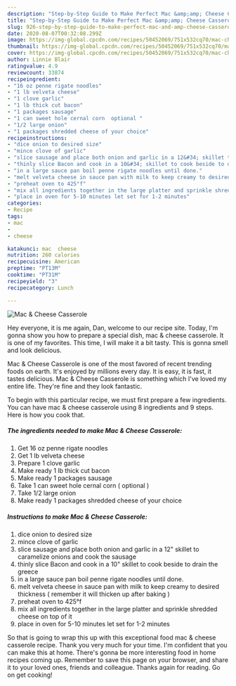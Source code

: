 ```yaml
---
description: "Step-by-Step Guide to Make Perfect Mac &amp;amp; Cheese Casserole"
title: "Step-by-Step Guide to Make Perfect Mac &amp;amp; Cheese Casserole"
slug: 926-step-by-step-guide-to-make-perfect-mac-and-amp-cheese-casserole
date: 2020-08-07T00:32:08.299Z
image: https://img-global.cpcdn.com/recipes/50452069/751x532cq70/mac-cheese-casserole-recipe-main-photo.jpg
thumbnail: https://img-global.cpcdn.com/recipes/50452069/751x532cq70/mac-cheese-casserole-recipe-main-photo.jpg
cover: https://img-global.cpcdn.com/recipes/50452069/751x532cq70/mac-cheese-casserole-recipe-main-photo.jpg
author: Linnie Blair
ratingvalue: 4.9
reviewcount: 33874
recipeingredient:
- "16 oz penne rigate noodles"
- "1 lb velveta cheese"
- "1 clove garlic"
- "1 lb thick cut bacon"
- "1 packages sausage"
- "1 can sweet hole cernal corn  optional "
- "1/2 large onion"
- "1 packages shredded cheese of your choice"
recipeinstructions:
- "dice onion to desired size"
- "mince clove of garlic"
- "slice sausage and place both onion and garlic in a 12&#34; skillet to caramelize onions and cook the sausage"
- "thinly slice Bacon and cook in a 10&#34; skillet to cook beside to drain the greece"
- "in a large sauce pan boil penne rigate noodles until done."
- "melt velveta cheese in sauce pan with milk to keep creamy to desired thickness ( remember it will thicken up after baking )"
- "preheat oven to 425°f"
- "mix all ingredients together in the large platter and sprinkle shredded cheese on top of it"
- "place in oven for 5-10 minutes let set for 1-2 minutes"
categories:
- Recipe
tags:
- mac
- 
- cheese

katakunci: mac  cheese 
nutrition: 260 calories
recipecuisine: American
preptime: "PT13M"
cooktime: "PT31M"
recipeyield: "3"
recipecategory: Lunch

---
```



![Mac &amp; Cheese Casserole](https://img-global.cpcdn.com/recipes/50452069/751x532cq70/mac-cheese-casserole-recipe-main-photo.jpg)

Hey everyone, it is me again, Dan, welcome to our recipe site. Today, I'm gonna show you how to prepare a special dish, mac &amp; cheese casserole. It is one of my favorites. This time, I will make it a bit tasty. This is gonna smell and look delicious.



Mac &amp; Cheese Casserole is one of the most favored of recent trending foods on earth. It's enjoyed by millions every day. It is easy, it is fast, it tastes delicious. Mac &amp; Cheese Casserole is something which I've loved my entire life. They're fine and they look fantastic.


To begin with this particular recipe, we must first prepare a few ingredients. You can have mac &amp; cheese casserole using 8 ingredients and 9 steps. Here is how you cook that.

<!--inarticleads1-->

##### The ingredients needed to make Mac &amp; Cheese Casserole:

1. Get 16 oz penne rigate noodles
1. Get 1 lb velveta cheese
1. Prepare 1 clove garlic
1. Make ready 1 lb thick cut bacon
1. Make ready 1 packages sausage
1. Take 1 can sweet hole cernal corn ( optional )
1. Take 1/2 large onion
1. Make ready 1 packages shredded cheese of your choice




<!--inarticleads2-->

##### Instructions to make Mac &amp; Cheese Casserole:

1. dice onion to desired size
1. mince clove of garlic
1. slice sausage and place both onion and garlic in a 12&#34; skillet to caramelize onions and cook the sausage
1. thinly slice Bacon and cook in a 10&#34; skillet to cook beside to drain the greece
1. in a large sauce pan boil penne rigate noodles until done.
1. melt velveta cheese in sauce pan with milk to keep creamy to desired thickness ( remember it will thicken up after baking )
1. preheat oven to 425°f
1. mix all ingredients together in the large platter and sprinkle shredded cheese on top of it
1. place in oven for 5-10 minutes let set for 1-2 minutes




So that is going to wrap this up with this exceptional food mac &amp; cheese casserole recipe. Thank you very much for your time. I'm confident that you can make this at home. There's gonna be more interesting food in home recipes coming up. Remember to save this page on your browser, and share it to your loved ones, friends and colleague. Thanks again for reading. Go on get cooking!
